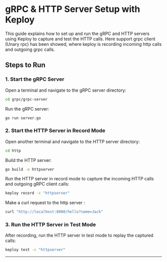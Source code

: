 # gRPC & HTTP Server Setup with Keploy

This guide explains how to set up and run the gRPC and HTTP servers using Keploy to capture and test the HTTP calls.
Here support grpc client (Unary rpc) has been showed, where keploy is recording incoming http calls and outgoing grpc calls. 

## Steps to Run

### 1. Start the gRPC Server

Open a terminal and navigate to the gRPC server directory:

```bash
cd grpc/grpc-server
```

Run the gRPC server:

```bash
go run server.go
```

### 2. Start the HTTP Server in Record Mode

Open another terminal and navigate to the HTTP server directory:

```bash
cd http
```

Build the HTTP server:

```bash
go build -o httpserver
```

Run the HTTP server in record mode to capture the incoming HTTP calls and outgoing gRPC client calls:

```bash
keploy record -c "httpserver"
```

Make a curl request to the http server :
```bash
curl "http://localhost:8080/hello?name=Jack"
```

### 3. Run the HTTP Server in Test Mode

After recording, run the HTTP server in test mode to replay the captured calls:

```bash
keploy test -c "httpserver"
```

---
